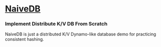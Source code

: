 # [NaiveDB](https://github.com/ibwroot/NaiveDB)
### Implement Distribute K/V DB From Scratch
NaiveDB is just a distributed K/V Dynamo-like database demo for practicing consistent hashing.
